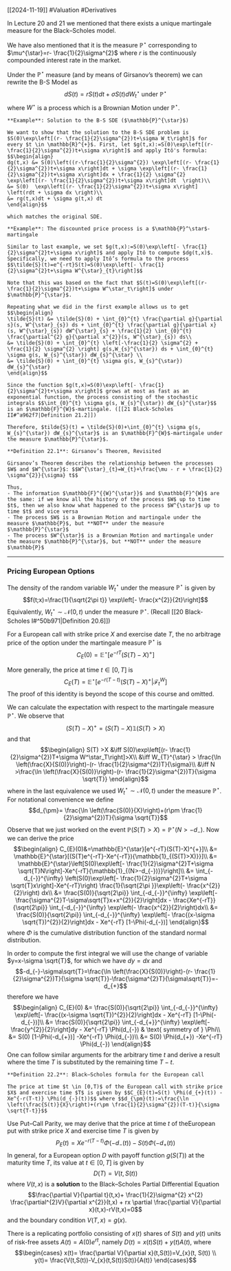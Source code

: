 [[2024-11-19]] #Valuation #Derivatives 

In Lecture 20 and 21 we mentioned that there exists a unique martingale measure for the Black–Scholes model.

We have also mentioned that it is the measure $\mathbb{P}^{\star}$ corresponding to $\mu^{\star}=r- \frac{1}{2}\sigma^{2}$ where $r$ is the continuously compounded interest rate in the market.

Under the $\mathbb{P}^{\star}$ measure (and by means of Girsanov’s theorem) we can rewrite the B-S Model as $$dS(t)= rS(t)dt + \sigma S(t)dW_{t}^{\star} \text{ under } \mathbb{P}^{\star}$$ where $W^{\star}$ is a process which is a Brownian Motion under $\mathbb{P}^{\star}$.

```ad-example
**Example**: Solution to the B-S SDE ($\mathbb{P}^{\star}$)

We want to show that the solution to the B-S SDE problem is $S(0)\exp\left[(r- \frac{1}{2}\sigma^{2})t+\sigma W_t\right]$ for every $t \in \mathbb{R}^{+}$. First, let $g(t,x):=S(0)\exp\left[(r- \frac{1}{2}\sigma^{2})t+\sigma x\right]$ and apply Itô's formula: $$\begin{align}
dg(t,x) &= S(0)\left((r-\frac{1}{2}\sigma^{2}) \exp\left[(r- \frac{1}{2}\sigma^{2})t+\sigma x\right]dt + \sigma \exp\left[(r- \frac{1}{2}\sigma^{2})t+\sigma x\right]dx + \frac{1}{2} \sigma^{2} \exp\left[(r- \frac{1}{2}\sigma^{2})t+\sigma x\right]dt  \right)\\
&= S(0)  \exp\left[(r- \frac{1}{2}\sigma^{2})t+\sigma x\right] \left(rdt + \sigma dx \right)\\
&= rg(t,x)dt + \sigma g(t,x) dt
\end{align}$$

which matches the original SDE.
```

```ad-example
**Example**: The discounted price process is a $\mathbb{P}^\star$-martingale

Similar to last example, we set $g(t,x):=S(0)\exp\left[- \frac{1}{2}\sigma^{2}t+\sigma x\right]$ and apply Itô to compute $dg(t,x)$. Specifically, we need to apply Itô’s formula to the process $$\tilde{S}(t)=e^{-rt}S(t)=S(0)\exp\left[- \frac{1}{2}\sigma^{2}t+\sigma W^{\star}_{t}\right]$$

Note that this was based on the fact that $S(t)=S(0)\exp\left[(r- \frac{1}{2}\sigma^{2})t+\sigma W^\star_t\right]$ under $\mathbb{P}^{\star}$.

Repeating what we did in the first example allows us to get $$\begin{align}
\tilde{S}(t) &= \tilde{S}(0) + \int_{0}^{t} \frac{\partial g}{\partial s}(s, W^{\star}_{s}) ds + \int_{0}^{t} \frac{\partial g}{\partial x}(s, W^{\star}_{s}) dW^{\star}_{s} + \frac{1}{2} \int_{0}^{t} \frac{\partial^{2} g}{\partial x^{2}}(s, W^{\star}_{s}) ds\\
&= \tilde{S}(0) + \int_{0}^{t} \left[-\frac{1}{2} \sigma^{2} + \frac{1}{2} \sigma^{2} \right] g(s,W_{s}^{\star}) ds + \int_{0}^{t} \sigma g(s, W_{s}^{\star}) dW_{s}^{\star} \\
&= \tilde{S}(0) + \int_{0}^{t} \sigma g(s, W_{s}^{\star}) dW_{s}^{\star} 
\end{align}$$

Since the function $g(t,x)=S(0)\exp\left[- \frac{1}{2}\sigma^{2}t+\sigma x\right]$ grows at most as fast as an exponential function, the process consisting of the stochastic integrals $$\int_{0}^{t} \sigma g(s, W_{s}^{\star}) dW_{s}^{\star}$$ is an $\mathbb{F}^{W}$-martingale. ([[21 Black-Scholes II#^a962f7|Definition 21.2]])

Therefore, $tilde{S}(t) = \tilde{S}(0)+\int_{0}^{t} \sigma g(s, W_{s}^{\star}) dW_{s}^{\star}$ is an $\mathbb{F}^{W}$-martingale under the measure $\mathbb{P}^{\star}$.
```

```ad-important
**Definition 22.1**: Girsanov’s Theorem, Revisited

Girsanov’s Theorem describes the relationship between the processes $W$ and $W^{\star}$: $$W^{\star}_{t}=W_{t}+\frac{\mu - r + \frac{1}{2} \sigma^{2}}{\sigma} t$$

Thus, 
- The information $\mathbb{F}^{{W}^{\star}}$ and $\mathbb{F}^{W}$ are the same: if we know all the history of the process $W$ up to time $t$, then we also know what happened to the process $W^{\star}$ up to time $t$ and vice versa
- The process $W$ is a Brownian Motion and martingale under the measure $\mathbb{P}$, but **NOT** under the measure $\mathbb{P}^{\star}$
- The process $W^{\star}$ is a Brownian Motion and martingale under the measure $\mathbb{P}^{\star}$, but **NOT** under the measure $\mathbb{P}$
```

---
### Pricing European Options
The density of the random variable $W^{\star}_{t}$ under the measure $\mathbb{P}^{\star}$ is given by $$f(t;x)=\frac{1}{\sqrt{2\pi t}} \exp\left[- \frac{x^{2}}{2t}\right]$$ Equivalently, $W^{\star}_{t} \sim \mathcal{N}(0, t)$ under the measure $\mathbb{P}^{\star}$. (Recall [[20 Black-Scholes I#^50b971|Definition 20.6]])

For a European call with strike price $X$ and exercise date $T$, the no arbitrage price of the option under the martingale measure $\mathbb{P}^{\star}$ is $$C_{E}(0)=\mathbb{E}^{\star}[e^{-rT}(S(T)-X)^{+}]$$

More generally, the price at time $t \in [0,T]$ is $$C_{E}(T)=\mathbb{E}^{\star}[e^{-r(T-t)}(S(T)-X)^{+}|\mathcal{F}_{t}^{W}]$$
The proof of this identity is beyond the scope of this course and omitted.

We can calculate the expectation with respect to the martingale measure $\mathbb{P}^{\star}$. We observe that $$(S(T)-X)^{+}=(S(T)-X) \mathbb{1}(S(T)>X)$$ and that $$\begin{align}
S(T) >X &\iff S(0)\exp\left[(r- \frac{1}{2}\sigma^{2})T+\sigma W^\star_T\right]>X\\
&\iff W_{T}^{\star} > \frac{\ln \left(\frac{X}{S(0)}\right)-(r- \frac{1}{2}\sigma^{2})T}{\sigma}\\
&\iff N >\frac{\ln \left(\frac{X}{S(0)}\right)-(r- \frac{1}{2}\sigma^{2})T}{\sigma \sqrt{T}}
\end{align}$$ where in the last equivalence we used $W^{\star}_{t} \sim \mathcal{N}(0,t)$ under the measure $\mathbb{P}^{\star}$. For notational convenience we define $$d_{\pm}= \frac{\ln \left(\frac{S(0)}{X}\right)+(r\pm \frac{1}{2}\sigma^{2})T}{\sigma \sqrt{T}}$$
Observe that we just worked on the event $\mathbb{P}(S (T)>X)=\mathbb{P}^{\star}(N>-d_{-})$. Now we can derive the price $$\begin{align}
C_{E}(0)&=\mathbb{E}^{\star}[e^{-rT}(S(T)-X)^{+}]\\
&= \mathbb{E}^{\star}[(S(T)e^{-rT}-Xe^{-rT}){\mathbb{1}_{(S(T)>X)}}]\\
&= \mathbb{E}^{\star}\left[S(0)\exp\left[- \frac{1}{2}\sigma^{2}T+\sigma \sqrt{T}N\right]-Xe^{-rT}{\mathbb{1}_{(N>-d_{-})}}\right]\\
&= \int_{-d_{-}}^{\infty} \left(S(0)\exp\left[- \frac{1}{2}\sigma^{2}T+\sigma \sqrt{T}x\right]-Xe^{-rT}\right) \frac{1}{\sqrt{2\pi }}\exp\left(- \frac{x^{2}}{2}\right) dx\\
&= \frac{S(0)}{\sqrt{2\pi}}  \int_{-d_{-}}^{\infty} \exp\left[- \frac{\sigma^{2}T-\sigma\sqrt{T}x+x^{2}}{2}\right]dx - \frac{Xe^{-rT}}{\sqrt{2\pi}} \int_{-d_{-}}^{\infty} \exp\left(- \frac{x^{2}}{2}\right)dx\\
&= \frac{S(0)}{\sqrt{2\pi}}  \int_{-d_{-}}^{\infty} \exp\left[- \frac{(x-\sigma \sqrt{T})^{2}}{2}\right]dx - Xe^{-rT} [1-\Phi(-d_{-})]
\end{align}$$ where $\Phi$ is the cumulative distribution function of the standard normal distribution.

In order to compute the first integral we will use the change of variable $y=x-\sigma \sqrt{T}$, for which we have $dy=dx$ and $$-d_{-}-\sigma\sqrt{T}=\frac{\ln \left(\frac{X}{S(0)}\right)-(r- \frac{1}{2}\sigma^{2})T}{\sigma \sqrt{T}}-\frac{\sigma^{2}T}{\sigma\sqrt{T}}=-d_{+}$$ therefore we have $$\begin{align}
C_{E}(0) &= \frac{S(0)}{\sqrt{2\pi}}  \int_{-d_{-}}^{\infty} \exp\left[- \frac{(x-\sigma \sqrt{T})^{2}}{2}\right]dx - Xe^{-rT} [1-\Phi(-d_{-})]\\
&= \frac{S(0)}{\sqrt{2\pi}}  \int_{-d_{+}}^{\infty} \exp\left[- \frac{y^{2}}{2}\right]dy - Xe^{-rT} \Phi(d_{-}) & \text{ symmetry of } \Phi\\ 
&= S(0) [1-\Phi(-d_{+})] -Xe^{-rT} \Phi(d_{-})\\
&= S(0) \Phi(d_{+}) -Xe^{-rT} \Phi(d_{-})
\end{align}$$
One can follow similar arguments for the arbitrary time $t$ and derive a result where the time $T$ is substituted by the remaining time $T-t$.

```ad-important
**Definition 22.2**: Black–Scholes formula for the European call

The price at time $t \in [0,T)$ of the European call with strike price $X$ and exercise time $T$ is given by $$C_{E}(t)=S(t) \Phi(d_{+}(t)) -Xe^{-r(T-t)} \Phi(d_{-}(t))$$ where $$d_{\pm}(t):=\frac{\ln \left(\frac{S(t)}{X}\right)+(r\pm \frac{1}{2}\sigma^{2})(T-t)}{\sigma \sqrt{T-t}}$$
```

Use Put–Call Parity, we may derive that the price at time $t$ of theEuropean put with strike price $X$ and exercise time $T$ is given by $$P_{E}(t)=Xe^{-r(T-t)}\Phi(-d_{-}(t))-S(t)\Phi(-d_{+}(t))$$
In general, for a European option $D$ with payoff function $g (S (T))$ at the maturity time $T$, its value at $t \in [0,T]$ is given by $$D(T)=V(t,S(t))$$ where $V(t,x)$ is a **solution** to the Black–Scholes Partial Differential Equation $$\frac{\partial V}{\partial t}(t,x)+ \frac{1}{2}\sigma^{2} x^{2} \frac{\partial^{2}V}{\partial x^{2}}(t,x) + rx \partial \frac{\partial V}{\partial x}(t,x)-rV(t,x)=0$$ and the boundary condition $V(T,x)=g(x)$.

There is a replicating portfolio consisting of $x(t)$ shares of $S(t)$ and $y(t)$ units of risk-free assets $A(t)=A(0)e^{rt}$, namely $D(t)=x(t)S(t)+y(t)A(t)$, where $$\begin{cases}
x(t)= \frac{\partial V}{\partial x}(t,S(t))=V_{x}(t, S(t)) \\
y(t)= \frac{V(t,S(t))-V_{x}(t,S(t))S(t)}{A(t)}
\end{cases}$$
